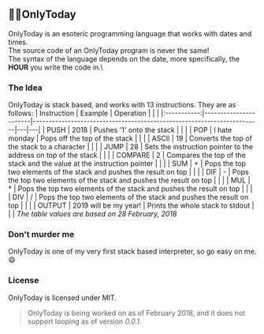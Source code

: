 ## 📅📆OnlyToday
OnlyToday is an esoteric programming language that works with dates and times.\
The source code of an OnlyToday program is never the same!\
The syntax of the language depends on the date, more specifically, the **HOUR** you write the code in.\

### The Idea
OnlyToday is stack based, and works with 13 instructions. They are as follows:
| Instruction | Example               | Operation                                                              |   |   |
|:-----------:|-----------------------|------------------------------------------------------------------------|---|---|
| PUSH        | 2018                  | Pushes '1' onto the stack                                              |   |   |
| POP         | I hate monday         | Pops off the top of the stack                                          |   |   |
| ASCII       | 19                    | Converts the top of the stack to a character                           |   |   |
| JUMP        | 28                    | Sets the instruction pointer to the address on top of the stack        |   |   |
| COMPARE     | 2                     | Compares the top of the stack and the value at the instruction pointer |   |   |
| SUM         | +                     | Pops the top two elements of the stack and pushes the result on top    |   |   |
| DIF         | -                     | Pops the top two elements of the stack and pushes the result on top    |   |   |
| MUL         | *                     | Pops the top two elements of the stack and pushes the result on top    |   |   |
| DIV         | /                     | Pops the top two elements of the stack and pushes the result on top    |   |   |
| OUTPUT      | 2019 will be my year! | Prints the whole stack to stdout                                       |   |   |
*The table values are based on 28 February, 2018*

### Don't murder me
OnlyToday is one of my very first stack based interpreter, so go easy on me. :smile:

### License
OnlyToday is licensed under MIT.

> OnlyToday is being worked on as of February 2018, and it does not support looping as of version *0.0.1*.